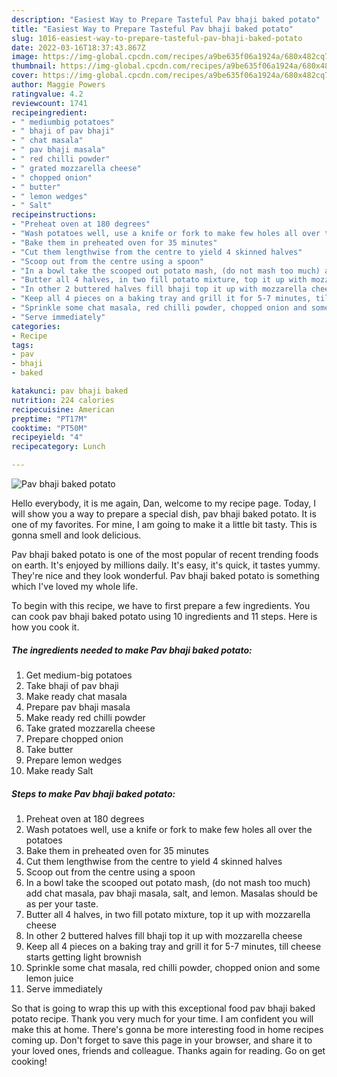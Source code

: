 ```yaml
---
description: "Easiest Way to Prepare Tasteful Pav bhaji baked potato"
title: "Easiest Way to Prepare Tasteful Pav bhaji baked potato"
slug: 1016-easiest-way-to-prepare-tasteful-pav-bhaji-baked-potato
date: 2022-03-16T18:37:43.867Z
image: https://img-global.cpcdn.com/recipes/a9be635f06a1924a/680x482cq70/pav-bhaji-baked-potato-recipe-main-photo.jpg
thumbnail: https://img-global.cpcdn.com/recipes/a9be635f06a1924a/680x482cq70/pav-bhaji-baked-potato-recipe-main-photo.jpg
cover: https://img-global.cpcdn.com/recipes/a9be635f06a1924a/680x482cq70/pav-bhaji-baked-potato-recipe-main-photo.jpg
author: Maggie Powers
ratingvalue: 4.2
reviewcount: 1741
recipeingredient:
- " mediumbig potatoes"
- " bhaji of pav bhaji"
- " chat masala"
- " pav bhaji masala"
- " red chilli powder"
- " grated mozzarella cheese"
- " chopped onion"
- " butter"
- " lemon wedges"
- " Salt"
recipeinstructions:
- "Preheat oven at 180 degrees"
- "Wash potatoes well, use a knife or fork to make few holes all over the potatoes"
- "Bake them in preheated oven for 35 minutes"
- "Cut them lengthwise from the centre to yield 4 skinned halves"
- "Scoop out from the centre using a spoon"
- "In a bowl take the scooped out potato mash, (do not mash too much) add chat masala, pav bhaji masala, salt, and lemon. Masalas should be as per your taste."
- "Butter all 4 halves, in two fill potato mixture, top it up with mozzarella cheese"
- "In other 2 buttered halves fill bhaji top it up with mozzarella cheese"
- "Keep all 4 pieces on a baking tray and grill it for 5-7 minutes, till cheese starts getting light brownish"
- "Sprinkle some chat masala, red chilli powder, chopped onion and some lemon juice"
- "Serve immediately"
categories:
- Recipe
tags:
- pav
- bhaji
- baked

katakunci: pav bhaji baked 
nutrition: 224 calories
recipecuisine: American
preptime: "PT17M"
cooktime: "PT50M"
recipeyield: "4"
recipecategory: Lunch

---
```



![Pav bhaji baked potato](https://img-global.cpcdn.com/recipes/a9be635f06a1924a/680x482cq70/pav-bhaji-baked-potato-recipe-main-photo.jpg)

Hello everybody, it is me again, Dan, welcome to my recipe page. Today, I will show you a way to prepare a special dish, pav bhaji baked potato. It is one of my favorites. For mine, I am going to make it a little bit tasty. This is gonna smell and look delicious.



Pav bhaji baked potato is one of the most popular of recent trending foods on earth. It's enjoyed by millions daily. It's easy, it's quick, it tastes yummy. They're nice and they look wonderful. Pav bhaji baked potato is something which I've loved my whole life.


To begin with this recipe, we have to first prepare a few ingredients. You can cook pav bhaji baked potato using 10 ingredients and 11 steps. Here is how you cook it.

<!--inarticleads1-->

##### The ingredients needed to make Pav bhaji baked potato:

1. Get  medium-big potatoes
1. Take  bhaji of pav bhaji
1. Make ready  chat masala
1. Prepare  pav bhaji masala
1. Make ready  red chilli powder
1. Take  grated mozzarella cheese
1. Prepare  chopped onion
1. Take  butter
1. Prepare  lemon wedges
1. Make ready  Salt




<!--inarticleads2-->

##### Steps to make Pav bhaji baked potato:

1. Preheat oven at 180 degrees
1. Wash potatoes well, use a knife or fork to make few holes all over the potatoes
1. Bake them in preheated oven for 35 minutes
1. Cut them lengthwise from the centre to yield 4 skinned halves
1. Scoop out from the centre using a spoon
1. In a bowl take the scooped out potato mash, (do not mash too much) add chat masala, pav bhaji masala, salt, and lemon. Masalas should be as per your taste.
1. Butter all 4 halves, in two fill potato mixture, top it up with mozzarella cheese
1. In other 2 buttered halves fill bhaji top it up with mozzarella cheese
1. Keep all 4 pieces on a baking tray and grill it for 5-7 minutes, till cheese starts getting light brownish
1. Sprinkle some chat masala, red chilli powder, chopped onion and some lemon juice
1. Serve immediately




So that is going to wrap this up with this exceptional food pav bhaji baked potato recipe. Thank you very much for your time. I am confident you will make this at home. There's gonna be more interesting food in home recipes coming up. Don't forget to save this page in your browser, and share it to your loved ones, friends and colleague. Thanks again for reading. Go on get cooking!
